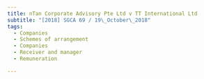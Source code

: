 ```yaml
---
title: nTan Corporate Advisory Pte Ltd v TT International Ltd 
subtitle: "[2018] SGCA 69 / 19\_October\_2018"
tags:
  - Companies
  - Schemes of arrangement
  - Companies
  - Receiver and manager
  - Remuneration

---
```



